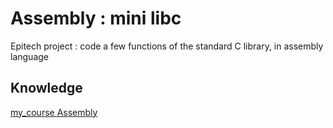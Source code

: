# Assembly : mini libc

Epitech project : code a few functions of the standard C library, in assembly language

## Knowledge

[my_course Assembly](https://docs.google.com/document/d/1mydcy20B1flhiqv02EV7DwguiaPU0spEhhPrUP0F-3Q/edit?usp=sharing)
